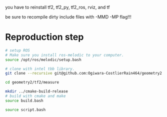 you have to reinstall tf2, tf2_py, tf2_ros, rviz, and tf

be sure to recompile dirty include files with -MMD -MP flag!!!


# Reproduction step

```bash
# setup ROS
# Make sure you install ros-melodic to your computer.
source /opt/ros/melodic/setup.bash

# clone with intel tbb library.
git clone --recursive git@github.com:Ogiwara-CostlierRain464/geometry2.git

cd geometry2/tf2/measure

mkdir ../cmake-build-release
# build with cmake and make
source build.bash

source script.bash
```

